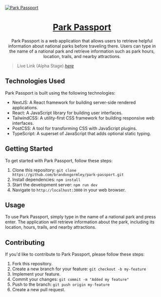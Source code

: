 <a href="https://park-passport.vercel.app/">
  <img alt="Park Passport" align="center" src="https://park-passport.vercel.app/banner.jpg">
  <h1 align="center">Park Passport</h1>
</a>

<p align="center">Park Passport is a web application that allows users to retrieve helpful information about national parks before traveling there. Users can type in the name of a national park and retrieve information such as park hours, location, trails, and nearby attractions.</p>

> Live Link (Alpha Stage) [_here_](https://park-passport.vercel.app/)

## Technologies Used

Park Passport is built using the following technologies:

-   NextJS: A React framework for building server-side rendered applications.
-   React: A JavaScript library for building user interfaces.
-   TailwindCSS: A utility-first CSS framework for building responsive web interfaces.
-   PostCSS: A tool for transforming CSS with JavaScript plugins.
-   TypeScript: A superset of JavaScript that adds optional static typing.

## Getting Started

To get started with Park Passport, follow these steps:

1. Clone this repository: `git clone https://github.com/brandongormley/park-passport.git`
2. Install dependencies: `npm install`
3. Start the development server: `npm run dev`
4. Navigate to `http://localhost:3000` in your web browser.

## Usage

To use Park Passport, simply type in the name of a national park and press enter. The application will retrieve information about the park, including its location, hours, trails, and nearby attractions.

## Contributing

If you'd like to contribute to Park Passport, please follow these steps:

1. Fork this repository.
2. Create a new branch for your feature: `git checkout -b my-feature`
3. Implement your feature.
4. Commit your changes: `git commit -m "Added my feature"`
5. Push to the branch: `git push origin my-feature`
6. Create a new pull request.
